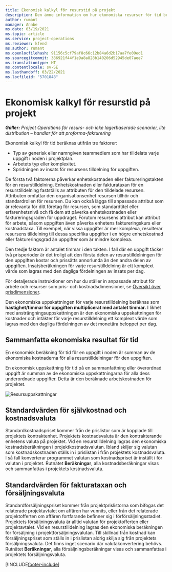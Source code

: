 ```yaml
---
title: Ekonomisk kalkyl för resurstid på projekt
description: Den ämne information om hur ekonomiska resurser för tid beräknas.
author: rumant
manager: Annbe
ms.date: 03/19/2021
ms.topic: article
ms.service: project-operations
ms.reviewer: kfend
ms.author: rumant
ms.openlocfilehash: 91156c5cf79af8c66c12b84a6d2b17aa7fe09ed1
ms.sourcegitcommit: 386921f44f1e9a8a828b140206d52945de07aee7
ms.translationtype: HT
ms.contentlocale: sv-SE
ms.lasthandoff: 03/22/2021
ms.locfileid: "5701848"
---
```

# <a name="financial-estimates-for-resource-time-on-projects"></a>Ekonomisk kalkyl för resurstid på projekt

_**Gäller:** Project Operations för resurs- och icke lagerbaserade scenarier, lite distribution – handlar för att proforma-fakturering_

Ekonomisk kalkyl för tid beräknas utifrån tre faktorer: 

- Typ av generisk eller namngiven teammedlem som har tilldelats varje uppgift i noden i projektplan. 
- Arbetets typ eller komplexitet.
- Spridningen av insats för resursens tilldelning för uppgiften. 

De första två faktorerna påverkar enhetskostnaden eller faktureringstakten för en resurstilldelning. Enhetskostnaden eller fakturataxan för en resurstilldelning fastställs av attributen för den tilldelade resursen. Attributen omfattar den organisationsenhet resursen tillhör och standardrollen för resursen. Du kan också lägga till anpassade attribut som är relevanta för ditt företag för resursen, som standardtitel eller erfarenhetsnivå och få dem att påverka enhetskostnaden eller faktureringsgraden för uppdraget.
Förutom resursens attribut kan attribut för arbete, såsom uppgiften även påverka enhetens faktureringskurs eller kostnadstaxa. Till exempel, när vissa uppgifter är mer komplexa, resulterar resursens tilldelning till dessa specifika uppgifter i en högre enhetskostnad eller faktureringsgrad än uppgifter som är mindre komplexa.   

Den tredje faktorn är antalet timmar i den takten. I fall där en uppgift täcker två prisperioder är det troligt att den första delen av resurstilldelningen för den uppgiften kostar och prissätts annorlunda än den andra delen av uppgiften. Insatsberäkningen för varje resurstilldelning är ett komplext värde som lagras med den dagliga fördelningen av insats per dag.

För detaljerade instruktioner om hur du ställer in anpassade attribut för arbete och resurser som pris- och kostnadsdimensioner, se [Översikt över prisdimensioner](../pricing-costing/pricing-dimensions-overview.md).

Den ekonomiska uppskattningen för varje resurstilldelning beräknas som **hastighet/timmar för uppgiften multiplicerat med antalet timmar.**  I likhet med ansträngningsuppskattningen är den ekonomiska uppskattningen för kostnader och intäkter för varje resurstilldelning ett komplext värde som lagras med den dagliga fördelningen av det monetära beloppet per dag. 

## <a name="summarizing-financial-estimates-for-time"></a>Sammanfatta ekonomiska resultat för tid
En ekonomisk beräkning för tid för en uppgift i noden är summan av de ekonomiska kostnaderna för alla resurstilldelningar för den uppgiften.

En ekonomisk uppskattning för tid på en sammanfattning eller överordnad uppgift är summan av de ekonomiska uppskattningarna för alla dess underordnade uppgifter. Detta är den beräknade arbetskostnaden för projektet. 

![Resursuppskattningar](./media/navigation12.png)

## <a name="default-cost-price-and-cost-currency"></a>Standardvärden för självkostnad och kostnadsvaluta

Standardkostnadspriset kommer från de prislistor som är kopplade till projektets kontraktenhet. Projektets kostnadsvaluta är den kontrakterande enhetens valuta på projektet. Vid en resurstilldelning lagras den ekonomiska kostnadsberäkningen i projektkostnadsvalutan. Ibland skiljer sig valutan som kostnadskostnaden ställs in i prislistan i från projektets kostnadsvaluta. I så fall konverterar programmet valutan som kostnadspriset är inställt i för valutan i projektet. Rutnätet **Beräkningar**, alla kostnadsberäkningar visas och sammanfattas i projektets kostnadsvaluta. 

## <a name="default-bill-rate-and-sales-currency"></a>Standardvärden för fakturataxan och försäljningsvaluta

Standardförsäljningspriset kommer från projektprislistorna som bifogas det relaterade projektavtalet om affären har vunnits, eller från det relaterade projektofferten om affären fortfarande befinner sig i förförsäljningsstadiet. Projektets försäljningsvaluta är alltid valutan för projektofferten eller projektavtalet. Vid en resurstilldelning lagras den ekonomiska beräkningen för försäljning i projektförsäljningsvalutan. Till skillnad från kostnad kan försäljningspriset som ställs in i prislistan aldrig skilja sig från projektets försäljningsvaluta. Det finns inget scenario där valutakonvertering behövs. Rutnätet **Beräkningar**, alla försäljningsberäkningar visas och sammanfattas i projektets försäljningsvaluta. 

[!INCLUDE[footer-include](../includes/footer-banner.md)]
